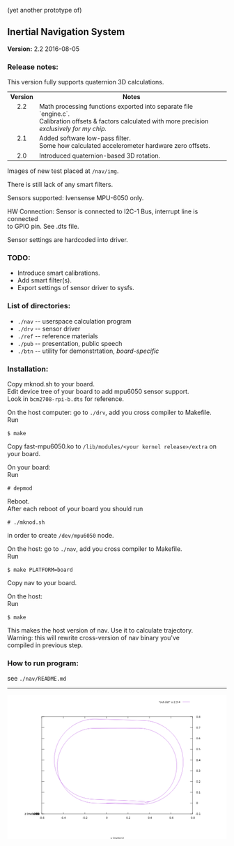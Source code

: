 (yet another prototype of)  
## Inertial Navigation System

**Version:** 2.2 2016-08-05

### Release notes:
This version fully supports quaternion 3D calculations.  

<table>
<tr align=center>
<td><b> Version </b></td>
<td><b> Notes </b></td>
</tr>
<tr>
<td align=center valign=top> 2.2 </td>
<td> Math processing functions exported into separate file `engine.c`.<br />
Calibration offsets & factors calculated with more precision<br />
<i>exclusively for my chip.</i></td>
</tr>
<tr>
<td align=center valign=top> 2.1 </td>
<td> Added software low-pass filter.<br />
Some how calculated accelerometer hardware zero offsets. </td>
</tr>
<tr>
<td align=center valign=top> 2.0 </td>
<td> Introduced quaternion-based 3D rotation. </td>
</tr>
</table>

Images of new test placed at `/nav/img`.   

There is still lack of any smart filters.  

Sensors supported: Ivensense MPU-6050 only.  

HW Connection: Sensor is connected to I2C-1 Bus, interrupt line is connected  
to GPIO pin. See .dts file.  

Sensor settings are hardcoded into driver.  

### TODO:
* Introduce smart calibrations.
* Add smart filter(s).
* Export settings of sensor driver to sysfs.

### List of directories:
* `./nav` -- userspace calculation program
* `./drv` -- sensor driver
* `./ref` -- reference materials
* `./pub` -- presentation, public speech
* `./btn` -- utility for demonstrtation, *board-specific*

### Installation:
Copy mknod.sh to your board.  
Edit device tree of your board to add mpu6050 sensor support.   
Look in `bcm2708-rpi-b.dts` for reference.   

On the host computer: go to `./drv`, add you cross compiler to Makefile.  
Run  
``` 
$ make
```
Copy fast-mpu6050.ko to `/lib/modules/<your kernel release>/extra` on your board.   

On your board:  
Run  
```
# depmod
```
Reboot.  
After each reboot of your board you should run  
```
# ./mknod.sh
```
in order to create `/dev/mpu6050` node.  

On the host: go to `./nav`, add you cross compiler to Makefile.  
Run  
```
$ make PLATFORM=board
```
Copy nav to your board.  

On the host:  
Run  
```
$ make
```
This makes the host version of nav. Use it to calculate trajectory.  
Warning: this will rewrite cross-version of nav binary you've  
compiled in previous step.  

### How to run program:
see `./nav/README.md`

---
![test_01](./nav/img/test_01.png)
